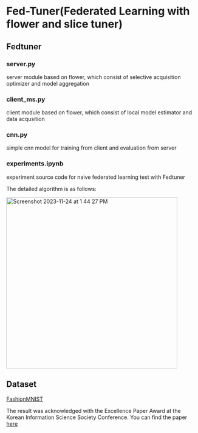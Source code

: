 # Fed-Tuner(Federated Learning with flower and slice tuner)

## Fedtuner
### server.py
server module based on flower, which consist of selective acquisition optimizer and model aggregation
### client_ms.py
client module based on flower, which consist of local model estimator and data acqusition
### cnn.py
simple cnn model for training from client and evaluation from server
### experiments.ipynb
experiment source code for naive federated learning test with Fedtuner 

The detailed algorithm is as follows:

<img width="450" alt="Screenshot 2023-11-24 at 1 44 27 PM" src="https://github.com/sperospera1225/selective_data_federated_learning/assets/67995592/353bc6d2-eb69-4610-87af-df9b600dc660">

## Dataset
[FashionMNIST](https://github.com/zalandoresearch/fashion-mnist)

The result was acknowledged with the Excellence Paper Award at the Korean Information Science Society Conference. You can find the paper [here](https://www.dbpia.co.kr/journal/articleDetail?nodeId=NODE11113242)
